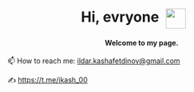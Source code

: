 <h1 align="center">Hi, evryone&nbsp;&nbsp;<img align="top" src="https://github.com/blackcater/blackcater/raw/main/images/Hi.gif" height="40" width="40"/></h1>
<h4 align="center">&nbsp;&nbsp;&nbsp;&nbsp;&nbsp;&nbsp;&nbsp;&nbsp;&nbsp;&nbsp;Welcome to my page.</h4>




📫 How to reach me: ildar.kashafetdinov@gmail.com

✍️ https://t.me/ikash_00
